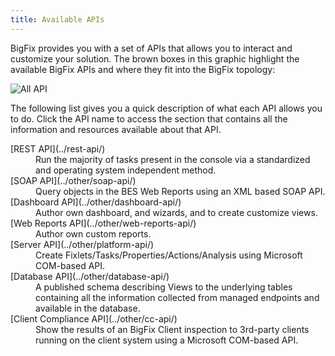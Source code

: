 ```yaml
---
title: Available APIs
---
```


BigFix provides you with a set of APIs that allows you to interact and customize your solution.
The brown boxes in this graphic highlight the available BigFix APIs and where they fit into the BigFix topology:

![All API](/static/img/all_api.png)

The following list gives you a quick description of what each API allows you to do. Click the API name to access the section that contains all the information and resources available about that API.

<dl>
   <dt>[REST API](../rest-api/)</dt>
   <dd>Run the majority of tasks present in the console via a standardized and operating system independent method.</dd>
   <dt>[SOAP API](../other/soap-api/)</dt>
   <dd>Query objects in the BES Web Reports using an XML based SOAP API.</dd>
   <dt>[Dashboard API](../other/dashboard-api/)</dt>
   <dd>Author own dashboard, and wizards, and to create customize views.</dd>
   <dt>[Web Reports API](../other/web-reports-api/)</dt>
   <dd>Author own custom reports.</dd>
   <dt>[Server API](../other/platform-api/)</dt>
   <dd>Create Fixlets/Tasks/Properties/Actions/Analysis using Microsoft COM-based API.</dd>
   <dt>[Database API](../other/database-api/)</dt>
   <dd>A published schema describing Views to the underlying tables containing all the information collected from managed endpoints and available in the database.</dd>
   <dt>[Client Compliance API](../other/cc-api/)</dt>
   <dd>Show the results of an BigFix Client inspection to 3rd-party clients running on the client system using a Microsoft COM-based API.</dd>
</dl>







